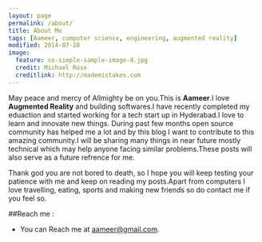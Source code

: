 ```yaml
---
layout: page
permalink: /about/
title: About Me
tags: [Aameer, computer science, engineering, augmented reality]
modified: 2014-07-28
image:
  feature: so-simple-sample-image-4.jpg
  credit: Michael Rose
  creditlink: http://mademistakes.com
---
```


May peace and mercy of Allmighty be on you.This is **Aameer**.I love **Augmented Reality** and building softwares.I have recently completed my eduaction and started working for a tech start up in Hyderabad.I love to learn and innovate new things. During past few months open source community has helped me a lot and by this blog I want to contribute to this amazing community.I will be sharing many things in near future mostly technical which may help anyone facing similar problems.These posts will also serve as a future refrence for me.

Thank god  you are not bored to death, so I hope you will keep testing your patience with me and keep on reading my posts.Apart from computers I love travelling, eating, sports and making new friends so do contact me if you feel so.

##Reach me :

* You can Reach me at aameer@gmail.com.
